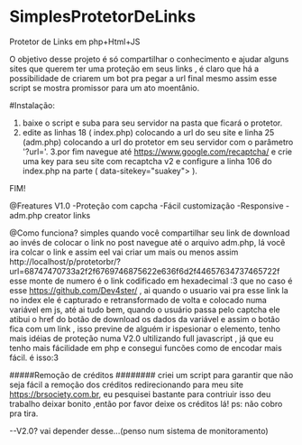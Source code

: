# SimplesProtetorDeLinks
Protetor de Links em php+Html+JS

O objetivo desse projeto é só compartilhar o conhecimento e ajudar alguns sites que querem ter uma proteção em seus links , é claro que há a possibilidade de criarem um bot pra pegar a url final mesmo assim esse script se mostra promissor para um ato moentânio.

#Instalação:
1. baixe o script e suba para seu servidor na pasta que ficará o protetor.
2. edite as linhas 18 ( index.php) colocando a url do seu site e linha 25 (adm.php) colocando a url do protetor em seu servidor com o parâmetro '?url='.
3.por fim navegue até https://www.google.com/recaptcha/ e crie uma key para seu site com recaptcha v2 e configure a linha 106 do index.php na parte ( data-sitekey="suakey"> ).

FIM!

@Freatures V1.0
-Proteção com capcha 
-Fácil customização
-Responsive
-adm.php creator links

@Como funciona?
simples quando você compartilhar seu link de download ao invés de colocar o link no post navegue até o arquivo adm.php, lá você ira colcar o link e assim eel vai criar um mais ou menos assim http://localhost/p/protetorbr/?url=68747470733a2f2f6769746875622e636f6d2f44657634737465722f esse monte de numero é o link codificado em hexadecimal :3 que no caso é esse https://github.com/Dev4ster/ , ai quando o usuario vai pra esse link la no index ele é capturado e retransformado de volta e colocado numa variável em js, até ai tudo bem, quando o usuário passa pelo captcha ele atibui o href do botão de download os dados da variável e assim o botão fica com um link , isso previne de alguém ir ispesionar o elemento, tenho mais idéias de proteção numa V2.0 ultilizando full javascript , já que eu tenho mais fácilidade em php e consegui funcões como de encodar mais fácil.
é isso:3


#####Remoção de créditos ########
criei um script para garantir que não seja fácil a remoção dos créditos redirecionando para meu site https://brsociety.com.br, eu pesquisei bastante para contriuir isso deu trabalho deixar bonito ,então por favor deixe os créditos lá!
ps: não cobro pra tira.

--V2.0? vai depender desse...(penso num sistema de monitoramento)

